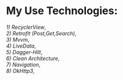 
#  My Use Technologies:<br/>
*1) RecyclerView*,<br/>
*2) Retrofit (Post,Get,Search)*,<br/>
*3) Mvvm*,<br/>
*4) LiveData*,<br/>
*5) Dagger-Hilt*,<br/>
*6) Clean Architecture*,<br/>
*7) Navigation*,<br/>
*8) OkHttp3*,<br/>




 

